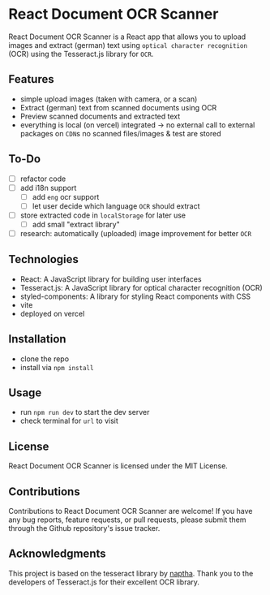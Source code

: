 # React Document OCR Scanner

React Document OCR Scanner is a React app that allows you to upload images and extract (german) text using `optical character recognition` (OCR) using the Tesseract.js library for `OCR`.

## Features

- simple upload images (taken with camera, or a scan)
- Extract (german) text from scanned documents using OCR
- Preview scanned documents and extracted text
- everything is local (on vercel) integrated -> no external call to external packages on `CDN`s
  no scanned files/images & test are stored

## To-Do

- [ ] refactor code
- [ ] add i18n support
  - [ ] add `eng` ocr support
  - [ ] let user decide which language `OCR` should extract
- [ ] store extracted code in `localStorage` for later use
  - [ ] add small "extract library"
- [ ] research: automatically (uploaded) image improvement for better `OCR`

## Technologies

- React: A JavaScript library for building user interfaces
- Tesseract.js: A JavaScript library for optical character recognition (OCR)
- styled-components: A library for styling React components with CSS
- vite
- deployed on vercel

## Installation

- clone the repo
- install via `npm install`

## Usage

- run `npm run dev` to start the dev server
- check terminal for `url` to visit

## License

React Document OCR Scanner is licensed under the MIT License.

## Contributions

Contributions to React Document OCR Scanner are welcome! If you have any bug reports, feature requests, or pull requests, please submit them through the Github repository's issue tracker.

## Acknowledgments

This project is based on the tesseract library by [naptha](https://github.com/naptha/tesseract.js). Thank you to the developers of Tesseract.js for their excellent OCR library.
